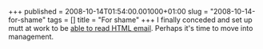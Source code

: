 +++
published = 2008-10-14T01:54:00.001000+01:00
slug = "2008-10-14-for-shame"
tags = []
title = "For shame"
+++
I finally conceded and set up mutt at work to be [able to read HTML
email](http://www.debian-administration.org/articles/75). Perhaps it's
time to move into management.
